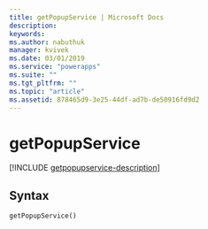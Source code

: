 ```yaml
---
title: getPopupService | Microsoft Docs
description: 
keywords:
ms.author: nabuthuk
manager: kvivek
ms.date: 03/01/2019
ms.service: "powerapps"
ms.suite: ""
ms.tgt_pltfrm: ""
ms.topic: "article"
ms.assetid: 878465d9-3e25-44df-ad7b-de50916fd9d2
---
```


# getPopupService

[!INCLUDE [getpopupservice-description](includes/getpopupservice-description.md)]

## Syntax

`getPopupService()`



